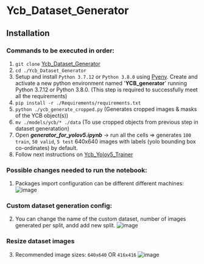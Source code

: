 # Ycb_Dataset_Generator
## Installation

### Commands to be executed in order:
1. ```git clone``` [Ycb_Dataset_Generator](https://github.com/VT-Collab/Ycb_Dataset_Generator.git)
2. ```cd ./Ycb_Dataset_Generator```
4. Setup and install ```Python 3.7.12``` or ```Python 3.8.0``` using [Pyenv](https://realpython.com/intro-to-pyenv/). Create and activate a new python environment named '**YCB_generator**' running Python 3.7.12 or Python 3.8.0. (This step is required to successfully meet all the requirements)
3. ```pip install -r ./Requirements/requirements.txt```
4. ```python ./ycb_generate_cropped.py``` (Generates cropped images & masks of the YCB object(s))
5. ```mv ./models/ycb/* ./data``` (To use cropped objects from previous step in dataset generatation)
6. Open ***generator_for_yolov5.ipynb*** -> run all the cells => generates ```100 train```, ```50 valid```, ```5 test``` 640x640 images with labels (yolo bounding box co-ordinates) by default.
7. Follow next instructions on [Ycb_Yolov5_Trainer](https://github.com/VT-Collab/Ycb_Yolov5_Trainer.git) 

### Possible changes needed to run the notebook:
1. Packages import configuration can be different different machines:
![image](https://user-images.githubusercontent.com/68425706/184435407-15dcaf1a-8c89-4be3-82e6-d56b3e73d640.png)

### Custom dataset generation config:
2. You can change the name of the custom dataset, number of images generated per split, andd add new split.
![image](https://user-images.githubusercontent.com/68425706/184442187-a4640d8c-4c72-4046-a4b1-b0de7be340c2.png)

### Resize dataset images
3. Recommended image sizes: ```640x640``` OR ```416x416```
![image](https://user-images.githubusercontent.com/68425706/184442086-41e810f8-a338-437e-ab8b-ccf11fcc835a.png)

